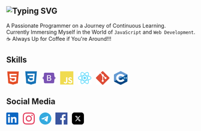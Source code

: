 ![Typing SVG](https://readme-typing-svg.demolab.com?font=Fira+Code&weight=500&size=27&duration=2500&pause=3500&color=00D7FF&center=true&vCenter=true&random=false&width=435&lines=Hi!+I'm+Ashkan+.+.+.)
---
A Passionate Programmer on a Journey of Continuous Learning. <br />
Currently Immersing Myself in the World of `JavaScript` and `Web Development`. <br />
☕ Always Up for Coffee if You're Around!!! <br />

## Skills

<p align="left">
  <a href="https://developer.mozilla.org/en-US/docs/Glossary/HTML5" target="_blank"><img src="https://raw.githubusercontent.com/Ashkan-zrb/ashkan-zrb/67ab40c704c817f109eef42c733e4c56c143ac00/HTML5.svg" width="36" height="36" alt="HTML5" /></a> &nbsp;
  <a href="https://developer.mozilla.org/en-US/docs/Web/CSS"_blank"><img src="https://raw.githubusercontent.com/Ashkan-zrb/ashkan-zrb/67ab40c704c817f109eef42c733e4c56c143ac00/CSS3.svg" width="36" height="36" alt="CSS3" /></a> &nbsp;
  <a href="https://getbootstrap.com/" target="_blank"><img src="https://raw.githubusercontent.com/Ashkan-zrb/ashkan-zrb/67ab40c704c817f109eef42c733e4c56c143ac00/Bootstrap.svg" width="36" height="36" alt="Bootstrap" /></a> &nbsp;
  <a href="https://developer.mozilla.org/en-US/docs/Web/JavaScript" target="_blank"><img src="https://raw.githubusercontent.com/Ashkan-zrb/ashkan-zrb/67ab40c704c817f109eef42c733e4c56c143ac00/JavaScript.svg" width="36" height="36" alt="JavaScript" /></a> &nbsp;
  <a href="https://reactjs.org/" target="_blank"><img src="https://raw.githubusercontent.com/Ashkan-zrb/ashkan-zrb/67ab40c704c817f109eef42c733e4c56c143ac00/React.svg" width="36" height="36" alt="React" /></a> &nbsp;
  <a href="https://git-scm.com/" target="_blank"><img src="https://raw.githubusercontent.com/Ashkan-zrb/ashkan-zrb/67ab40c704c817f109eef42c733e4c56c143ac00/Git.svg" width="36" height="36" alt="Git" /></a> &nbsp;
  <a href="https://devdocs.io/cpp/" target="_blank"><img src="https://raw.githubusercontent.com/Ashkan-zrb/ashkan-zrb/8f1bfb30fd0675584329c615f74f0c60e7cad78f/C++.svg" width="36" height="36" alt="C++" /></a>
</p>

## Social Media

<p align="left">
    <a href="https://www.linkedin.com/in/ashkan-zarrabi-1459682a8" target="_blank"><img src="https://raw.githubusercontent.com/Ashkan-zrb/ashkan-zrb/8722ce68a5440f68894c9e30eeac9d17ea018bee/Linkedin.svg" width="32" height="32" alt="Linkedin"/></a> &nbsp;
    <a href="https://www.instagram.com/Ashkan_zrb/" target="_blank"><img src="https://raw.githubusercontent.com/Ashkan-zrb/ashkan-zrb/97a139226f2e784287b80014d3494c76d328f734/Instagram.svg" width="32" height="32" alt="Instagram"/></a> &nbsp;
    <a href="https://t.me/Ashkan_zrb" target="_blank"><img src="https://raw.githubusercontent.com/Ashkan-zrb/ashkan-zrb/398dc86d588de9abe143e15add990d5522aca8a4/Telegram.svg" width="32" height="32" alt="Telegram"/></a> &nbsp;
    <a href="https://facebook.com/ashkanzrbi" target="_blank"><img src="https://raw.githubusercontent.com/Ashkan-zrb/ashkan-zrb/8722ce68a5440f68894c9e30eeac9d17ea018bee/Facebook.svg" width="32" height="32" alt="Facebook"/></a> &nbsp;
    <a href="https://x.com/Ashkan_zrb" target="_blank"><img src="https://raw.githubusercontent.com/Ashkan-zrb/ashkan-zrb/8722ce68a5440f68894c9e30eeac9d17ea018bee/X.svg" width="32" height="32" alt="X"/></a> &nbsp;
</p>


